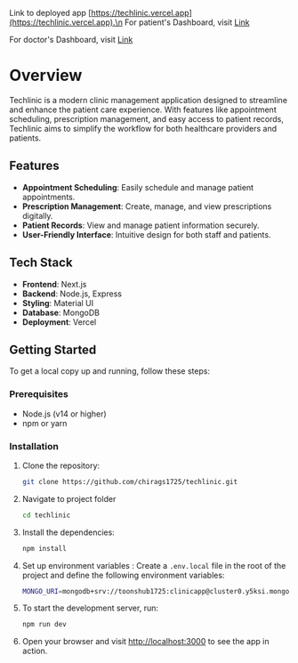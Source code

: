 <!-- This is a [Next.js](https://nextjs.org/) project bootstrapped with [`create-next-app`](https://github.com/vercel/next.js/tree/canary/packages/create-next-app). -->

Link to deployed app [https://techlinic.vercel.app](https://techlinic.vercel.app).\n
For patient's Dashboard, visit [Link](https://techlinic.vercel.app)

For doctor's Dashboard, visit [Link](https://techlinic.vercel.app/login/doctor)
# Overview

Techlinic is a modern clinic management application designed to streamline and enhance the patient care experience. With features like appointment scheduling, prescription management, and easy access to patient records, Techlinic aims to simplify the workflow for both healthcare providers and patients.

## Features

- **Appointment Scheduling**: Easily schedule and manage patient appointments.
- **Prescription Management**: Create, manage, and view prescriptions digitally.
- **Patient Records**: View and manage patient information securely.
- **User-Friendly Interface**: Intuitive design for both staff and patients.

## Tech Stack

- **Frontend**: Next.js
- **Backend**: Node.js, Express
- **Styling**: Material UI
- **Database**: MongoDB
- **Deployment**: Vercel

## Getting Started

To get a local copy up and running, follow these steps:

### Prerequisites

- Node.js (v14 or higher)
- npm or yarn

### Installation

1. Clone the repository:
   ```bash
   git clone https://github.com/chirags1725/techlinic.git
2. Navigate to project folder
    ```bash
    cd techlinic
3. Install the dependencies:
    ```bash
    npm install
4. Set up environment variables :
Create a `.env.local` file in the root of the project and define the following environment variables:
    ```bash 
    MONGO_URI=mongodb+srv://toonshub1725:clinicapp@cluster0.y5ksi.mongodb.net/?retryWrites=true&w=majority&appName=Cluster0
4. To start the development server, run:
    ```bash
    npm run dev
5. Open your browser and visit [http://localhost:3000](http://localhost:3000) to see the app in action.
